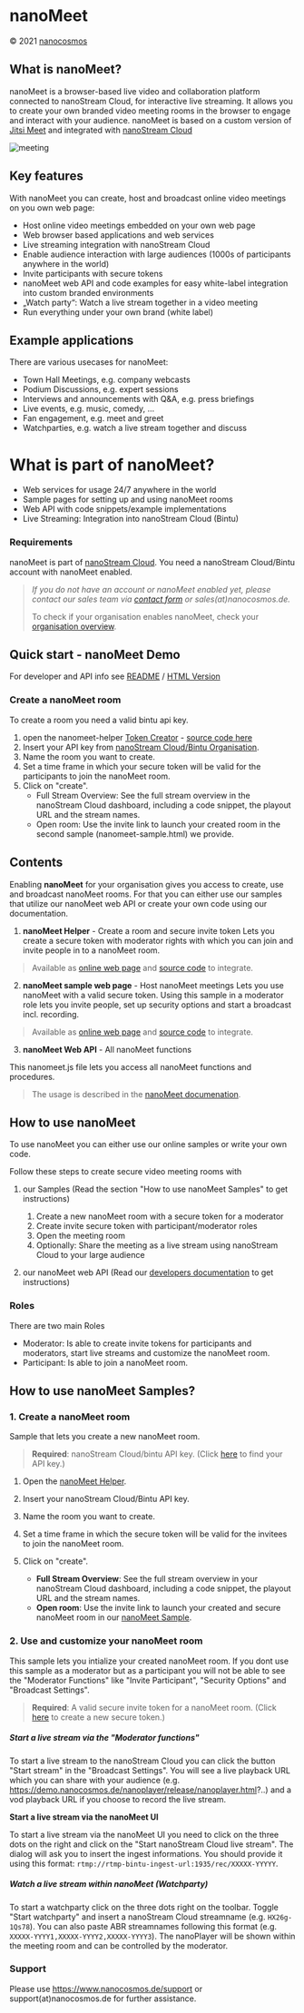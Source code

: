 # nanoMeet 

&copy; 2021 [nanocosmos](https://info.nanocosmos.de)

## What is nanoMeet?

nanoMeet is a browser-based live video and collaboration platform connected to nanoStream Cloud, for interactive live streaming.
It allows you to create your own branded video meeting rooms in the browser to engage and interact with your audience. 
nanoMeet is based on a custom version of [Jitsi Meet](https://github.com/jitsi/jitsi-meet) and integrated with [nanoStream Cloud](https://info.nanocosmos.de)

![meeting](img/nanomeet-meeting.jpg)

## Key features

With nanoMeet you can create, host and broadcast online video meetings on you own web page:

- Host online video meetings embedded on your own web page
- Web browser based applications and web services
- Live streaming integration with nanoStream Cloud
- Enable audience interaction with large audiences (1000s of participants anywhere in the world)
- Invite participants with secure tokens
- nanoMeet web API and code examples for easy white-label integration into custom branded environments
- „Watch party“: Watch a live stream together in a video meeting
- Run everything under your own brand (white label)


## Example applications

There are various usecases for nanoMeet:

- Town Hall Meetings, e.g. company webcasts
- Podium Discussions, e.g. expert sessions
- Interviews and announcements with Q&A, e.g. press briefings
- Live events, e.g. music, comedy, …
- Fan engagement, e.g. meet and greet
- Watchparties, e.g. watch a live stream together and discuss


# What is part of nanoMeet?

- Web services for usage 24/7 anywhere in the world
- Sample pages for setting up and using nanoMeet rooms
- Web API with code snippets/example implementations
- Live Streaming: Integration into nanoStream Cloud (Bintu)


### Requirements

nanoMeet is part of [nanoStream Cloud](https://bintu-cloud-frontend.nanocosmos.de). 
You need a nanoStream Cloud/Bintu account with nanoMeet enabled.

> *If you do not have an account or nanoMeet enabled yet, please contact our sales team via [contact form](https://www.nanocosmos.de/contact) or sales(at)nanocosmos.de.*
>
> To check if your organisation enables nanoMeet, check your [organisation overview](https://bintu-cloud-frontend.nanocosmos.de/organisation).



## Quick start - nanoMeet Demo 

For developer and API info see [README](README.md) / [HTML Version](readme)

### Create a nanoMeet room

To create a room you need a valid bintu api key.

1. open the nanomeet-helper [Token Creator](https://nanomeet.pages.nanocosmos.de/nanomeet-frontend/nanomeet-helper.html?bintu.apikey=YOUR-API-KEY&nanomeet.room=YOUR-ROOM-NAME) - [source code here](nanomeet-helper.html) 
2. Insert your API key from [nanoStream Cloud/Bintu Organisation](https://bintu-cloud-frontend.nanocosmos.de/organisation).
3. Name the room you want to create.
4. Set a time frame in which your secure token will be valid for the participants to join the nanoMeet room.
5. Click on "create".
   - Full Stream Overview: See the full stream overview in the nanoStream Cloud dashboard, including a code snippet, the playout URL and the stream names.
   - Open room: Use the invite link to launch your created room in the second sample (nanomeet-sample.html) we provide.



## Contents 

Enabling **nanoMeet** for your organisation gives you access to create, use and broadcast nanoMeet rooms. For that you can either use our samples that utilize our nanoMeet web API or create your own code using our documentation.


1. **nanoMeet Helper** - Create a room and secure invite token
   Lets you create a secure token with moderator rights with which you can join and invite people in to a nanoMeet room.
   
> Available as [online web page](https://nanomeet.pages.nanocosmos.de/nanomeet-frontend/nanomeet-helper.html?bintu.apikey=YOUR-API-KEY&nanomeet.room=YOUR-ROOM-NAME) and [source code](nanomeet-helper.html) to integrate.

2. **nanoMeet sample web page** - Host nanoMeet meetings
   Lets you use nanoMeet with a valid secure token. Using this sample in a moderator role lets you invite people, set up security options and start a broadcast incl. recording.
> Available as [online web page](https://nanomeet.pages.nanocosmos.de/nanomeet-frontend/nanomeet-sample.html?token=YOUR-INVITE-TOKEN) and [source code](nanomeet-sample.html) to integrate.

3. **nanoMeet Web API** - All nanoMeet functions
   

This nanomeet.js file lets you access all nanoMeet functions and procedures.

   > The usage is described in the [nanoMeet documenation](README.md).




## How to use nanoMeet

To use nanoMeet you can either use our online samples or write your own code.

Follow these steps to create secure video meeting rooms with

1. our Samples (Read the section "How to use nanoMeet Samples" to get instructions)
   1. Create a new nanoMeet room with a secure token for a moderator
   2. Create invite secure token with participant/moderator roles
   3. Open the meeting room
   4. Optionally: Share the meeting as a live stream using nanoStream Cloud to your large audience

2. our nanoMeet web API (Read our [developers documentation]((README.md)) to get instructions)



### Roles

There are two main Roles

- Moderator: Is able to create invite tokens for participants and moderators, start live streams and customize the nanoMeet room.
- Participant: Is able to join a nanoMeet room.



## <a name="quick-start">How to use nanoMeet Samples? </a>

### 1. Create a nanoMeet room

Sample that lets you create a new nanoMeet room.

> **Required**: nanoStream Cloud/bintu API key. (Click [here](https://bintu-cloud-frontend.nanocosmos.de/organisation) to find your API key.)



1. Open the [nanoMeet Helper](https://nanomeet.pages.nanocosmos.de/nanomeet-frontend/nanomeet-helper.html?bintu.apikey=YOUR-API-KEY&nanomeet.room=YOUR-ROOM-NAME).

2. Insert your nanoStream Cloud/Bintu API key.

3. Name the room you want to create.

4. Set a time frame in which the secure token will be valid for the invitees to join the nanoMeet room.

5. Click on "create".
   - **Full Stream Overview**: See the full stream overview in your nanoStream Cloud dashboard, including a code snippet, the playout URL and the stream names.
   - **Open room**: Use the invite link to launch your created and secure nanoMeet room in our [nanoMeet Sample](https://nanomeet.pages.nanocosmos.de/nanomeet-frontend/nanomeet-sample.html?token=YOUR-INVITE-TOKEN).

   

### 2. Use and customize your nanoMeet room

This sample lets you intialize your created nanoMeet room. If you dont use this sample as a moderator but as a participant you will not be able to see the "Moderator Functions" like "Invite Participant", "Security Options" and "Broadcast Settings".

> **Required**: A valid secure invite token for a nanoMeet room. (Click [here](https://nanomeet.pages.nanocosmos.de/nanomeet-frontend/nanomeet-helper.html?bintu.apikey=YOUR-API-KEY&nanomeet.room=YOUR-ROOM-NAME) to create a new secure token.)




##### Start a live stream via the "Moderator functions"

To start a live stream to the nanoStream Cloud you can click the button "Start stream" in the "Broadcast Settings". You will see a live playback URL which you can share with your audience (e.g. https://demo.nanocosmos.de/nanoplayer/release/nanoplayer.html?..) and a vod playback URL if you choose to record the live stream.



**Start a live stream via the nanoMeet UI**

To start a live stream via the nanoMeet UI you need to click on the three dots on the right and click on the "Start nanoStream Cloud live stream". The dialog will ask you to insert the ingest informations. You should provide it using this format: `rtmp://rtmp-bintu-ingest-url:1935/rec/XXXXX-YYYYY`.



##### Watch a live stream within nanoMeet (Watchparty)

To start a watchparty click on the three dots right on the toolbar. Toggle "Start watchparty" and insert a nanoStream Cloud streamname (e.g. `HX26g-1Qs78`). You can also paste ABR streamnames following this format (e.g. `XXXXX-YYYY1,XXXXX-YYYY2,XXXXX-YYYY3`). The nanoPlayer will be shown within the meeting room and can be controlled by the moderator.



### Support

Please use https://www.nanocosmos.de/support or support(at)nanocosmos.de for further assistance.



